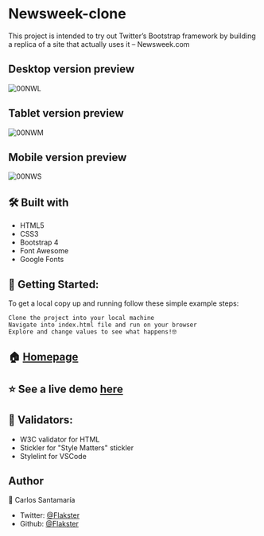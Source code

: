 # Newsweek-clone
This project is intended to try out Twitter’s Bootstrap framework by building a replica  of a site that actually uses it – Newsweek.com

## Desktop version preview
![00NWL](https://user-images.githubusercontent.com/53324035/72928176-83a60000-3d25-11ea-896e-4c082a88cec2.png)

## Tablet version preview
![00NWM](https://user-images.githubusercontent.com/53324035/72928187-886ab400-3d25-11ea-862e-3cde2d96a731.png)

## Mobile version preview
![00NWS](https://user-images.githubusercontent.com/53324035/72928198-8d2f6800-3d25-11ea-9d3c-4df782f96b12.png)

## 🛠 Built with

  * HTML5
  * CSS3
  * Bootstrap 4
  * Font Awesome
  * Google Fonts

## 🚀 Getting Started:

To get a local copy up and running follow these simple example steps:

    Clone the project into your local machine
    Navigate into index.html file and run on your browser
    Explore and change values to see what happens!🤓


## 🏠 [Homepage](https://github.com/Flakster/Newsweek-clone)

## ⭐️ See a live demo [here](https://flakster.github.io/Newsweek-clone/)

## 🧐 Validators:

  *  W3C validator for HTML
  *  Stickler for "Style Matters" stickler
  *  Stylelint for VSCode

## Author

👤 Carlos Santamaría

* Twitter: [@Flakster ](https://twitter.com/Flakster )
* Github: [@Flakster](https://github.com/Flakster)
